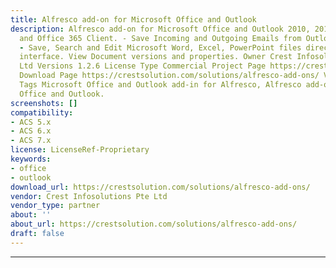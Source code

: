 ```yaml
---
title: Alfresco add-on for Microsoft Office and Outlook
description: Alfresco add-on for Microsoft Office and Outlook 2010, 2013, 2016, 2019
  and Office 365 Client. - Save Incoming and Outgoing Emails from Outlook to Alfresco.
  - Save, Search and Edit Microsoft Word, Excel, PowerPoint files directly from Office
  interface. View Document versions and properties. Owner Crest Infosolutions Pte
  Ltd Versions 1.2.6 License Type Commercial Project Page https://crestsolution.com/solutions/alfresco-add-ons/
  Download Page https://crestsolution.com/solutions/alfresco-add-ons/ Video demo https://youtu.be/j5WApTSCVpw
  Tags Microsoft Office and Outlook add-in for Alfresco, Alfresco add-on for Microsoft
  Office and Outlook.
screenshots: []
compatibility:
- ACS 5.x
- ACS 6.x
- ACS 7.x
license: LicenseRef-Proprietary
keywords:
- office
- outlook
download_url: https://crestsolution.com/solutions/alfresco-add-ons/
vendor: Crest Infosolutions Pte Ltd
vendor_type: partner
about: ''
about_url: https://crestsolution.com/solutions/alfresco-add-ons/
draft: false
---
```

---
